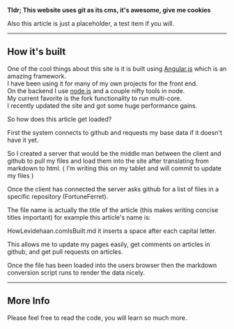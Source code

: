 __Tldr; This website uses git as its cms, it's awesome, give me cookies__

Also this article is just a placeholder, a test item if you will.

---------
## How it's built

One of the cool things about this site is it is built using [Angular.js](http://angularjs.org) which is an amazing framework.<br>
I have been using it for many of my own projects for the front end.<br>
On the backend I use [node.js](http://nodejs.com) and a couple nifty tools in node.<br>
My current favorite is the fork functionality to run multi-core.<br>
I recently updated the site and got some huge performance gains.

So how does this article get loaded?

First the system connects to github and requests my base data if it doesn't have it yet.

So I created a server that would be the middle man between the client and github to pull my files and load them into the site after translating from markdown to html.
( I'm writing this on my tablet and will commit to update my files )

Once the client has connected the server asks github for a list of files in a specific repository (FortuneFerret).

The file name is actually the title of the article (this makes writing concise titles important) for example this article's name is:

HowLevidehaan.comIsBuilt.md it inserts a space after each capital letter.

This allows me to update my pages easily, get comments on articles in github, and get pull requests on articles.

Once the file has been loaded into the users browser then the markdown conversion script runs to render the data nicely.

------------

## More Info

Please feel free to read the code, you will learn so much more.
